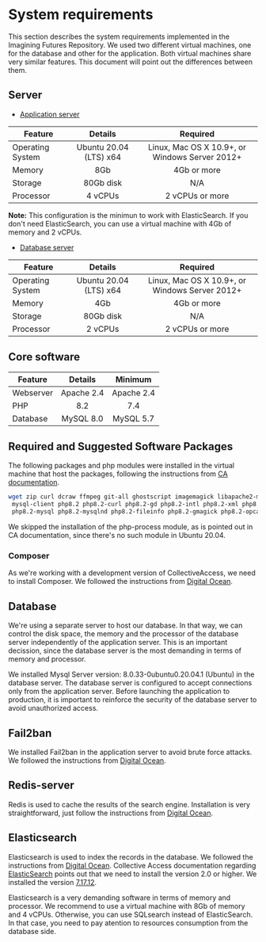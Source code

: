 # System requirements

This section describes the system requirements implemented in the Imagining Futures Repository. We used two different virtual machines, one for the database and other for the application. Both virtual machines share very similar features. This document will point out the differences between them.

## Server

- [Application server](#application-server)

| Feature   |      Details      |      Required      |
|----------|:-------------:|:-------------:|
| Operating System |  Ubuntu 20.04 (LTS) x64 | Linux, Mac OS X 10.9+, or Windows Server 2012+ |
| Memory |    8Gb   | 4Gb or more |
| Storage | 80Gb disk | N/A |
| Processor | 4 vCPUs | 2 vCPUs or more |

**Note:** This configuration is the minimun to work with ElasticSearch. If you don't need ElasticSearch, you can use a virtual machine with 4Gb of memory and 2 vCPUs.

- [Database server](#database-server)

| Feature   |      Details      |      Required      |
|----------|:-------------:|:-------------:|
| Operating System |  Ubuntu 20.04 (LTS) x64 | Linux, Mac OS X 10.9+, or Windows Server 2012+ |
| Memory |    4Gb   | 4Gb or more |
| Storage | 80Gb disk | N/A |
| Processor | 2 vCPUs | 2 vCPUs or more |

## Core software

| Feature   |      Details      |     Minimum      |
|----------|:-------------:|:-------------:|
| Webserver |  Apache 2.4 | Apache 2.4 |
| PHP |    8.2   | 7.4 |
| Database | MySQL 8.0 | MySQL 5.7 |

## Required and Suggested Software Packages

The following packages and php modules were installed in the virtual machine that host the packages, following the instructions from [CA documentation](https://manual.collectiveaccess.org/providence/user/setup/systemReq.html#required-and-suggested-software-packages-by-distribution).

```bash
wget zip curl dcraw ffmpeg git-all ghostscript imagemagick libapache2-mod-php8.2 libreoffice \
 mysql-client php8.2 php8.2-curl php8.2-gd php8.2-intl php8.2-xml php8.2-zip php8.2-bcmath \
 php8.2-mysql php8.2-mysqlnd php8.2-fileinfo php8.2-gmagick php8.2-opcache php8.2-mbstring
```

We skipped the installation of the php-process module, as is pointed out in CA documentation, since there's no such module in Ubuntu 20.04.

### Composer

As we're working with a development version of CollectiveAccess, we need to install Composer. We followed the instructions from [Digital Ocean](https://www.digitalocean.com/community/tutorials/how-to-install-and-use-composer-on-ubuntu-20-04).

## Database

We're using a separate server to host our database. In that way, we can control the disk space, the memory and the processor of the database server independently of the application server. This is an important decission, since the database server is the most demanding in terms of memory and processor.

We installed Mysql Server version: 8.0.33-0ubuntu0.20.04.1 (Ubuntu) in the database server. The database server is configured to accept connections only from the application server. Before launching the application to production, it is important to reinforce the security of the database server to avoid unauthorized access.

## Fail2ban

We installed Fail2ban in the application server to avoid brute force attacks. We followed the instructions from [Digital Ocean](https://www.digitalocean.com/community/tutorials/how-to-protect-ssh-with-fail2ban-on-ubuntu-20-04).

## Redis-server

Redis is used to cache the results of the search engine. Installation is very straightforward, just follow the instructions from [Digital Ocean](https://www.digitalocean.com/community/tutorials/how-to-install-and-secure-redis-on-ubuntu-20-04).

## Elasticsearch

Elasticsearch is used to index the records in the database. We followed the instructions from [Digital Ocean](https://www.digitalocean.com/community/tutorials/how-to-install-and-configure-elasticsearch-on-ubuntu-20-04). Collective Access documentation regarding [ElasticSearch](https://manual.collectiveaccess.org/providence/user/searchBrowse/searchEngines/elastic.html) points out that we need to install the version 2.0 or higher. We installed the version [7.17.12](https://www.elastic.co/guide/en/elasticsearch/reference/7.17/release-notes-7.17.12.html).

Elasticsearch is a very demanding software in terms of memory and processor. We recommend to use a virtual machine with 8Gb of memory and 4 vCPUs. Otherwise, you can use SQLsearch instead of ElasticSearch. In that case, you need to pay atention to resources consumption from the database side.
